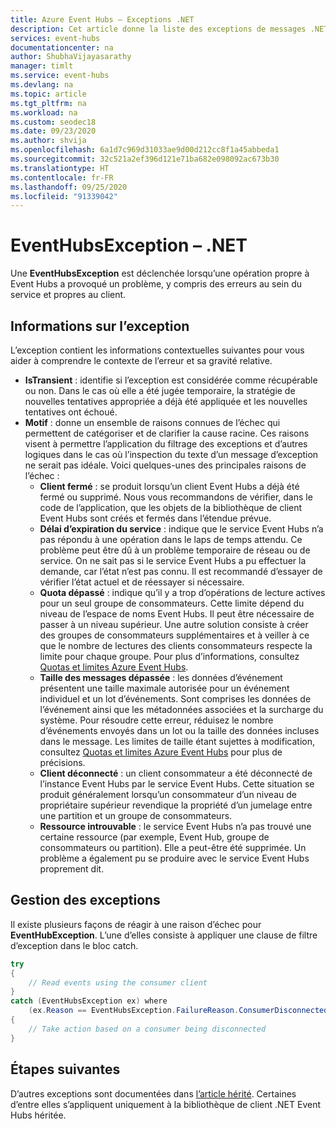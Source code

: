 ```yaml
---
title: Azure Event Hubs – Exceptions .NET
description: Cet article donne la liste des exceptions de messages .NET Azure Event Hubs et les actions suggérées.
services: event-hubs
documentationcenter: na
author: ShubhaVijayasarathy
manager: timlt
ms.service: event-hubs
ms.devlang: na
ms.topic: article
ms.tgt_pltfrm: na
ms.workload: na
ms.custom: seodec18
ms.date: 09/23/2020
ms.author: shvija
ms.openlocfilehash: 6a1d7c969d31033ae9d00d212cc8f1a45abbeda1
ms.sourcegitcommit: 32c521a2ef396d121e71ba682e098092ac673b30
ms.translationtype: HT
ms.contentlocale: fr-FR
ms.lasthandoff: 09/25/2020
ms.locfileid: "91339042"
---
```

# <a name="eventhubsexception---net"></a>EventHubsException – .NET
Une **EventHubsException** est déclenchée lorsqu’une opération propre à Event Hubs a provoqué un problème, y compris des erreurs au sein du service et propres au client. 

## <a name="exception-information"></a>Informations sur l’exception
L’exception contient les informations contextuelles suivantes pour vous aider à comprendre le contexte de l’erreur et sa gravité relative. 

- **IsTransient** : identifie si l’exception est considérée comme récupérable ou non. Dans le cas où elle a été jugée temporaire, la stratégie de nouvelles tentatives appropriée a déjà été appliquée et les nouvelles tentatives ont échoué.
- **Motif** : donne un ensemble de raisons connues de l’échec qui permettent de catégoriser et de clarifier la cause racine. Ces raisons visent à permettre l’application du filtrage des exceptions et d’autres logiques dans le cas où l’inspection du texte d’un message d’exception ne serait pas idéale. Voici quelques-unes des principales raisons de l’échec :
    - **Client fermé** : se produit lorsqu’un client Event Hubs a déjà été fermé ou supprimé. Nous vous recommandons de vérifier, dans le code de l’application, que les objets de la bibliothèque de client Event Hubs sont créés et fermés dans l’étendue prévue.
    - **Délai d’expiration du service** : indique que le service Event Hubs n’a pas répondu à une opération dans le laps de temps attendu. Ce problème peut être dû à un problème temporaire de réseau ou de service. On ne sait pas si le service Event Hubs a pu effectuer la demande, car l’état n’est pas connu. Il est recommandé d’essayer de vérifier l’état actuel et de réessayer si nécessaire.
    - **Quota dépassé** : indique qu’il y a trop d’opérations de lecture actives pour un seul groupe de consommateurs. Cette limite dépend du niveau de l’espace de noms Event Hubs. Il peut être nécessaire de passer à un niveau supérieur. Une autre solution consiste à créer des groupes de consommateurs supplémentaires et à veiller à ce que le nombre de lectures des clients consommateurs respecte la limite pour chaque groupe. Pour plus d’informations, consultez [Quotas et limites Azure Event Hubs](event-hubs-quotas.md).
    - **Taille des messages dépassée** : les données d’événement présentent une taille maximale autorisée pour un événement individuel et un lot d’événements. Sont comprises les données de l’événement ainsi que les métadonnées associées et la surcharge du système. Pour résoudre cette erreur, réduisez le nombre d’événements envoyés dans un lot ou la taille des données incluses dans le message. Les limites de taille étant sujettes à modification, consultez [Quotas et limites Azure Event Hubs](event-hubs-quotas.md) pour plus de précisions.
    - **Client déconnecté** : un client consommateur a été déconnecté de l’instance Event Hubs par le service Event Hubs. Cette situation se produit généralement lorsqu’un consommateur d’un niveau de propriétaire supérieur revendique la propriété d’un jumelage entre une partition et un groupe de consommateurs.
    - **Ressource introuvable** : le service Event Hubs n’a pas trouvé une certaine ressource (par exemple, Event Hub, groupe de consommateurs ou partition). Elle a peut-être été supprimée. Un problème a également pu se produire avec le service Event Hubs proprement dit.

## <a name="handling-exceptions"></a>Gestion des exceptions
Il existe plusieurs façons de réagir à une raison d’échec pour **EventHubException**. L’une d’elles consiste à appliquer une clause de filtre d’exception dans le bloc catch.

```csharp
try
{
    // Read events using the consumer client
}
catch (EventHubsException ex) where 
    (ex.Reason == EventHubsException.FailureReason.ConsumerDisconnected)
{
    // Take action based on a consumer being disconnected
}
```

## <a name="next-steps"></a>Étapes suivantes
D’autres exceptions sont documentées dans [l’article hérité](event-hubs-messaging-exceptions.md). Certaines d’entre elles s’appliquent uniquement à la bibliothèque de client .NET Event Hubs héritée.